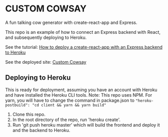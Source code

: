 # CUSTOM COWSAY
A fun talking cow generator with create-react-app and Express.

This repo is an example of how to connect an Express backend with React, and subsequently deploying to Heroku.

See the tutorial: [How to deploy a create-react-app with an Express backend to Heroku](https://medium.com/@chloechong.us/how-to-deploy-a-create-react-app-with-an-express-backend-to-heroku-32decfee6d18)

See the deployed site: [Custom Cowsay](https://crae-example.herokuapp.com/)

## Deploying to Heroku

This is ready for deployment, assuming you have an account with Heroku and have installed the Heroku CLI tools.
Note: This repo uses NPM. For yarn, you will have to change the command in package.json to `"heroku-postbuild": "cd client && yarn && yarn build"`

1. Clone this repo.
2. In the root directory of the repo, run 'heroku create'.
3. Run 'git push heroku master' which will build the frontend and deploy it and the backend to Heroku.
